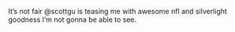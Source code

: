 <!--
id: 168030835
link: http://kevinisom.info/post/168030835/its-not-fair-scottgu-is-teasing-me-with-awesome
slug: its-not-fair-scottgu-is-teasing-me-with-awesome
date: Fri Aug 21 2009 20:21:50 GMT+1200 (NZST)
raw: {"blog_name":"kevinisom","id":168030835,"post_url":"http://kevinisom.info/post/168030835/its-not-fair-scottgu-is-teasing-me-with-awesome","slug":"its-not-fair-scottgu-is-teasing-me-with-awesome","type":"text","date":"2009-08-21 08:21:50 GMT","timestamp":1250842910,"state":"published","format":"html","reblog_key":"QIyioF8o","tags":[],"short_url":"http://tmblr.co/Zw68YyA0-9p","highlighted":[],"feed_item":"http://twitter.com/kev_nz/statuses/3444382733","from_feed_id":"650289","note_count":0,"title":null,"body":"<p>It&#8217;s not fair @scottgu is teasing me with awesome nfl and silverlight goodness I&#8217;m not gonna be able to see.</p>"}
publish: 2009-08-021
tags: 
title: null
-->


It’s not fair @scottgu is teasing me with awesome nfl and silverlight
goodness I’m not gonna be able to see.


